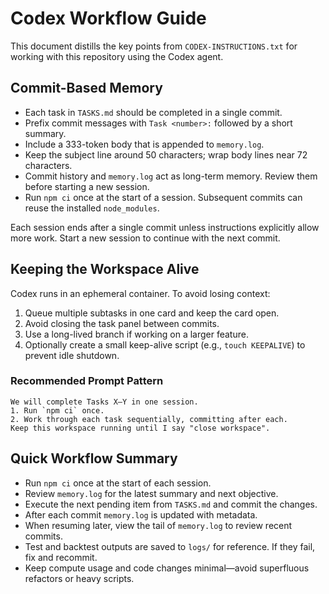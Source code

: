 # Codex Workflow Guide

This document distills the key points from `CODEX-INSTRUCTIONS.txt` for working with this repository using the Codex agent.

## Commit-Based Memory

- Each task in `TASKS.md` should be completed in a single commit.
- Prefix commit messages with `Task <number>:` followed by a short summary.
- Include a 333-token body that is appended to `memory.log`.
- Keep the subject line around 50 characters; wrap body lines near 72 characters.
- Commit history and `memory.log` act as long-term memory. Review them before starting a new session.
- Run `npm ci` once at the start of a session. Subsequent commits can reuse the installed `node_modules`.

Each session ends after a single commit unless instructions explicitly allow more work. Start a new session to continue with the next commit.

## Keeping the Workspace Alive

Codex runs in an ephemeral container. To avoid losing context:

1. Queue multiple subtasks in one card and keep the card open.
2. Avoid closing the task panel between commits.
3. Use a long-lived branch if working on a larger feature.
4. Optionally create a small keep-alive script (e.g., `touch KEEPALIVE`) to prevent idle shutdown.

### Recommended Prompt Pattern

```
We will complete Tasks X–Y in one session.
1. Run `npm ci` once.
2. Work through each task sequentially, committing after each.
Keep this workspace running until I say "close workspace".
```


## Quick Workflow Summary

- Run `npm ci` once at the start of each session.
- Review `memory.log` for the latest summary and next objective.
- Execute the next pending item from `TASKS.md` and commit the changes.
- After each commit `memory.log` is updated with metadata.
- When resuming later, view the tail of `memory.log` to review recent commits.
- Test and backtest outputs are saved to `logs/` for reference. If they fail, fix and recommit.
- Keep compute usage and code changes minimal—avoid superfluous refactors or heavy scripts.

